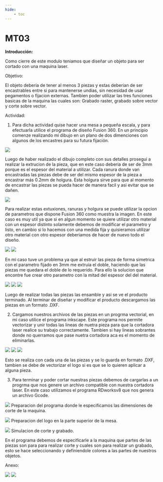 ```yaml
---
hide:
    - toc
---
```


# MT03

<strong>Introducción:</strong>

Como cierre de este modulo teniamos que diseñar un objeto para ser cortado con una maquina laser.

Objetivo:

El objeto deberia de tener al menos 3 piezas y estas deberian de ser encastrables entre si para mantenerse undias, sin necesidad de usar pegamentos o fijacion externas. Tambien poder utilizar las tres funciones basicas de la maquina las cuales son: Grabado raster, grabado sobre vector y corte sobre vector.

Actividad:

1) Para dicha actividad quise hacer una mesa a pequeña escala, y para efectuarla utilice el programa de diseño Fusion 360. 
En un principio comenze realizando mi dibujo en un plano de dos dimenciones con algunos de los encastres para su futura fijación. 

![](../images/MT03/Lamina.png)

Luego de haber realizado el dibujo completo con sus detalles prosegui a realizar la extrucion de la pieza, que en este caso deberia de ser de 3mm porque es el espesor del material a utilizar.
Cada ranura donde van encastradas las piezas debe de ser del mismo espesor de la pieza a encastrar más 0.2mm de holgura. Esta holgura sirve para que al momento de encastrar las piezas se pueda hacer de manera facil y asi evitar que se dañen. 

![](../images/MT03/2parametros.PNG)

Para realizar estas extuxiones, ranuras y holgura se puede utilizar la opcion de parametros que dispone Fusion 360 como muestra la imagen. En este caso es muy util ya que si en algun momento se quiere utilizar otro material con un espesor distinto solamente debemos de modificar el parametro y listo, en cambio si lo hacemos con una medida fija y quisieramos utilizar otro material con otro espesor deberiamos de hacer de nuevo todo el diseño.  

![](../images/MT03/6mm.PNG)
![](../images/MT03/parametros.PNG)

En mi caso tuve un problema ya que al estruir las pieza de forma simetrica con el parametro fijado en 3mm me extruia el doble, haciendo que las piezas me quedara el doble de lo requerido. Para ello la solucion que encontre fue crear otro parametro con la mitad del espesor del del material.

![](../images/MT03/Captura.PNG)
![](../images/MT03/terminado.PNG)
![](../images/MT03/terminadoo.PNG)

Luego de realizar todas las piezas las ensamble y asi se ve el producto terminado.
Al terminar de diseñar y modificar el producto descargamos las piezas en un formato .DXF.

2) Cargamos nuestros archivos de las piezas en un progrma vectorial, en mi caso utilice el programa inkscape. 
Este programa nos permite vectorizar y unir todas las lineas de nuetra pieza para que la cortadora laser realice su trabajo correctamente. Tambien si hay lineas sobrantes donde no querramos que pase nuetra cortadora aca es el momento de eliminarlas.


![](../images/MT03/mesa.PNG)
![](../images/MT03/rec.PNG)
![](../images/MT03/re.PNG)

Esto se realiza con cada una de las piezas y se lo guarda en formato .DXF, tambien se debe de vectorizar el logo si es que se lo quieren aplicar a alguna pieza.

3) Para terminar y poder cortar nuestras piezas debemos de cargarlas a un progrma que nos genere un archivo compatible con nuestra cortadora laser. En este caso utilizamos el programa RDworksv8 que nos genera un archivo Gcode.

![](../images/MT03/configuracion%20de%20app.PNG)
Preparacion del programa donde le especificamos las dimensiones de corte de la maquina.


![](../images/MT03/preparacion%20de%20coerte.PNG)
Preparacion del logo en la parte superior de la mesa.

![](../images/MT03/simulaciondecorte.PNG)
Simulacion de corte y grabado.

En el programa debemos de especificarle a la maquina que partes de las piezas son para para realizar corte y cuales son para realizar un grabado, esto se hace seleccionando y definiendole colores a las partes de nuestros objetos.

Anexo:



![](../images/MT03/kerfbending.PNG)
![](../images/MT03/kerfbendingg.PNG)
